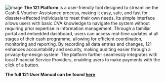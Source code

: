 ![image](https://github.com/user-attachments/assets/8f28a782-e693-4d10-9f67-e1d5f1574230)
**The 121 Platform** is a user-friendly tool designed to streamline the Cash & Voucher Assistance process, making it easy, safe, and fast for disaster-affected individuals to meet their own needs. Its simple interface allows users with basic CVA knowledge to navigate the system without requiring prior expertise in information management. Through a familiar portal and embedded dashboard, users can access real-time updates at all stages of their cash programme, allowing for efficient coordination, monitoring and reporting. By recording all data entries and changes, 121 enhances accountability and security, making auditing easier through a privacy-by-design system. The platform further seamlessly integrates with local Financial Service Providers, enabling users to make payments with the click of a button.

 **The full 121 User Manual can be found [here](https://manual.121.global/)** 
